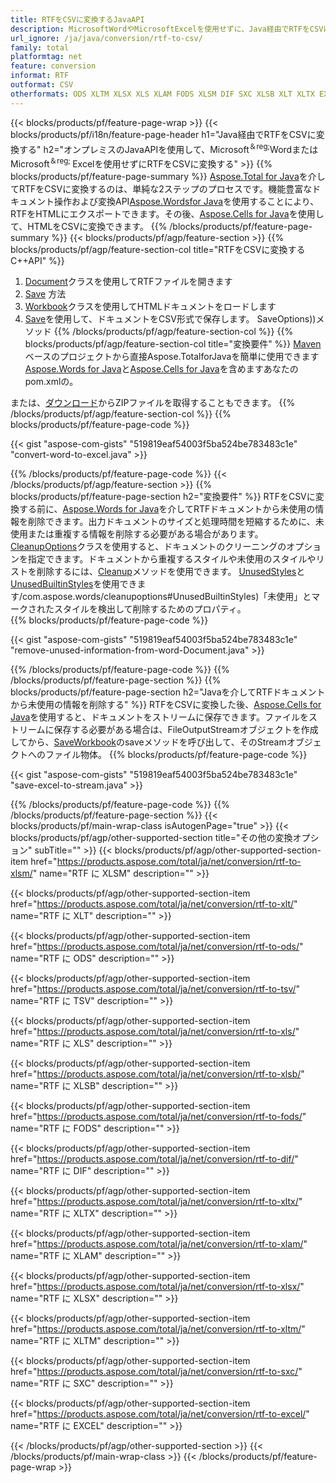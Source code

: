 ```yaml
---
title: RTFをCSVに変換するJavaAPI
description: MicrosoftWordやMicrosoftExcelを使用せずに、Java経由でRTFをCSVに変換する
url_ignore: /ja/java/conversion/rtf-to-csv/
family: total
platformtag: net
feature: conversion
informat: RTF
outformat: CSV
otherformats: ODS XLTM XLSX XLS XLAM FODS XLSM DIF SXC XLSB XLT XLTX EXCEL TSV
---
```

{{< blocks/products/pf/feature-page-wrap >}}
{{< blocks/products/pf/i18n/feature-page-header h1="Java経由でRTFをCSVに変換する" h2="オンプレミスのJavaAPIを使用して、Microsoft<sup>＆reg;</sup>WordまたはMicrosoft<sup>＆reg; </sup>Excelを使用せずにRTFをCSVに変換する" >}}
{{% blocks/products/pf/feature-page-summary %}}
[Aspose.Total for Java](https://products.aspose.com/total/java/)を介してRTFをCSVに変換するのは、単純な2ステップのプロセスです。機能豊富なドキュメント操作および変換API[Aspose.Wordsfor Java](https://products.aspose.com/words/java/)を使用することにより、RTFをHTMLにエクスポートできます。その後、[Aspose.Cells for Java](https://products.aspose.com/cells/java/)を使用して、HTMLをCSVに変換できます。
{{% /blocks/products/pf/feature-page-summary  %}}
{{< blocks/products/pf/agp/feature-section >}}
{{% blocks/products/pf/agp/feature-section-col title="RTFをCSVに変換するC++API" %}}
1. [Document](https://apireference.aspose.com/words/java/com.aspose.words/Document)クラスを使用してRTFファイルを開きます
2. [Save](https://apireference.aspose.com/words/java/com.aspose.words/Document#save(java.lang.String,com.aspose.words.SaveOptions)を使用してRTFをHTMLに変換します) 方法
3. [Workbook](https://apireference.aspose.com/cells/java/com.aspose.cells/Workbook)クラスを使用してHTMLドキュメントをロードします
4. [Save](https://apireference.aspose.com/cells/java/com.aspose.cells/workbook#save(java.lang.String,%20com.aspose.cells))を使用して、ドキュメントをCSV形式で保存します。 SaveOptions))メソッド
{{% /blocks/products/pf/agp/feature-section-col %}}
{{% blocks/products/pf/agp/feature-section-col title="変換要件" %}}
[Maven](https://repository.aspose.com/webapp/#/artifacts/browse/tree/General/repo/com/aspose/aspose-total)ベースのプロジェクトから直接Aspose.TotalforJavaを簡単に使用できます[Aspose.Words for Java](https://rtfs.aspose.com/words/java/installation/)と[Aspose.Cells for Java](https://rtfs.aspose.com/cells/java/installation/)を含めますあなたのpom.xmlの。

または、[ダウンロード](https://downloads.aspose.com/total/java)からZIPファイルを取得することもできます。
{{% /blocks/products/pf/agp/feature-section-col %}}
{{% blocks/products/pf/feature-page-code %}}

{{< gist "aspose-com-gists" "519819eaf54003f5ba524be783483c1e" "convert-word-to-excel.java" >}}


{{% /blocks/products/pf/feature-page-code %}}
{{< /blocks/products/pf/agp/feature-section >}}
{{% blocks/products/pf/feature-page-section  h2="変換要件" %}}
RTFをCSVに変換する前に、[Aspose.Words for Java](https://products.aspose.com/words/java/)を介してRTFドキュメントから未使用の情報を削除できます。出力ドキュメントのサイズと処理時間を短縮するために、未使用または重複する情報を削除する必要がある場合があります。 [CleanupOptions](https://apireference.aspose.com/words/java/com.aspose.words/CleanupOptions)クラスを使用すると、ドキュメントのクリーニングのオプションを指定できます。ドキュメントから重複するスタイルや未使用のスタイルやリストを削除するには、[Cleanup](https://apireference.aspose.com/words/java/com.aspose.words/Document#cleanup())メソッドを使用できます。 [UnusedStyles](https://apireference.aspose.com/words/java/com.aspose.words/cleanupoptions#UnusedStyles)と[UnusedBuiltinStyles](https://apireference.aspose.com/words/java)を使用できます/com.aspose.words/cleanupoptions#UnusedBuiltinStyles)「未使用」とマークされたスタイルを検出して削除するためのプロパティ。  
{{% blocks/products/pf/feature-page-code %}}

{{< gist "aspose-com-gists" "519819eaf54003f5ba524be783483c1e" "remove-unused-information-from-word-Document.java" >}}

{{% /blocks/products/pf/feature-page-code  %}}
{{% /blocks/products/pf/feature-page-section %}}
{{% blocks/products/pf/feature-page-section  h2="Javaを介してRTFドキュメントから未使用の情報を削除する" %}}
RTFをCSVに変換した後、[Aspose.Cells for Java](https://products.aspose.com/cells/java/)を使用すると、ドキュメントをストリームに保存できます。ファイルをストリームに保存する必要がある場合は、FileOutputStreamオブジェクトを作成してから、[Save](https://apireference.aspose.com/cells/java/com.aspose.cells/workbook)[Workbook](https://apireference.aspose.com/cells/java/com.aspose.cells/Workbook)のsaveメソッドを呼び出して、そのStreamオブジェクトへのファイル物体。 
{{% blocks/products/pf/feature-page-code %}}

{{< gist "aspose-com-gists" "519819eaf54003f5ba524be783483c1e" "save-excel-to-stream.java" >}}

{{% /blocks/products/pf/feature-page-code  %}}
{{% /blocks/products/pf/feature-page-section %}}
{{< blocks/products/pf/main-wrap-class isAutogenPage="true" >}}
{{< blocks/products/pf/agp/other-supported-section title="その他の変換オプション" subTitle="" >}}
{{< blocks/products/pf/agp/other-supported-section-item href="https://products.aspose.com/total/ja/net/conversion/rtf-to-xlsm/" name="RTF に XLSM" description="" >}}

{{< blocks/products/pf/agp/other-supported-section-item href="https://products.aspose.com/total/ja/net/conversion/rtf-to-xlt/" name="RTF に XLT" description="" >}}

{{< blocks/products/pf/agp/other-supported-section-item href="https://products.aspose.com/total/ja/net/conversion/rtf-to-ods/" name="RTF に ODS" description="" >}}

{{< blocks/products/pf/agp/other-supported-section-item href="https://products.aspose.com/total/ja/net/conversion/rtf-to-tsv/" name="RTF に TSV" description="" >}}

{{< blocks/products/pf/agp/other-supported-section-item href="https://products.aspose.com/total/ja/net/conversion/rtf-to-xls/" name="RTF に XLS" description="" >}}

{{< blocks/products/pf/agp/other-supported-section-item href="https://products.aspose.com/total/ja/net/conversion/rtf-to-xlsb/" name="RTF に XLSB" description="" >}}

{{< blocks/products/pf/agp/other-supported-section-item href="https://products.aspose.com/total/ja/net/conversion/rtf-to-fods/" name="RTF に FODS" description="" >}}

{{< blocks/products/pf/agp/other-supported-section-item href="https://products.aspose.com/total/ja/net/conversion/rtf-to-dif/" name="RTF に DIF" description="" >}}

{{< blocks/products/pf/agp/other-supported-section-item href="https://products.aspose.com/total/ja/net/conversion/rtf-to-xltx/" name="RTF に XLTX" description="" >}}

{{< blocks/products/pf/agp/other-supported-section-item href="https://products.aspose.com/total/ja/net/conversion/rtf-to-xlam/" name="RTF に XLAM" description="" >}}

{{< blocks/products/pf/agp/other-supported-section-item href="https://products.aspose.com/total/ja/net/conversion/rtf-to-xlsx/" name="RTF に XLSX" description="" >}}

{{< blocks/products/pf/agp/other-supported-section-item href="https://products.aspose.com/total/ja/net/conversion/rtf-to-xltm/" name="RTF に XLTM" description="" >}}

{{< blocks/products/pf/agp/other-supported-section-item href="https://products.aspose.com/total/ja/net/conversion/rtf-to-sxc/" name="RTF に SXC" description="" >}}

{{< blocks/products/pf/agp/other-supported-section-item href="https://products.aspose.com/total/ja/net/conversion/rtf-to-excel/" name="RTF に EXCEL" description="" >}}


{{< /blocks/products/pf/agp/other-supported-section >}}
{{< /blocks/products/pf/main-wrap-class >}}
{{< /blocks/products/pf/feature-page-wrap >}}